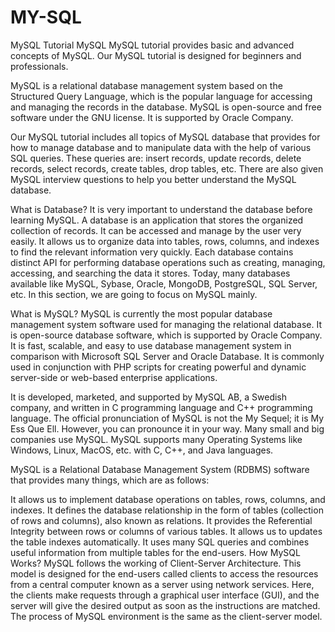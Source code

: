 # MY-SQL

MySQL Tutorial
MySQL
MySQL tutorial provides basic and advanced concepts of MySQL. Our MySQL tutorial is designed for beginners and professionals.

MySQL is a relational database management system based on the Structured Query Language, which is the popular language for accessing and managing the records in the database. MySQL is open-source and free software under the GNU license. It is supported by Oracle Company.

Our MySQL tutorial includes all topics of MySQL database that provides for how to manage database and to manipulate data with the help of various SQL queries. These queries are: insert records, update records, delete records, select records, create tables, drop tables, etc. There are also given MySQL interview questions to help you better understand the MySQL database.

What is Database?
It is very important to understand the database before learning MySQL. A database is an application that stores the organized collection of records. It can be accessed and manage by the user very easily. It allows us to organize data into tables, rows, columns, and indexes to find the relevant information very quickly. Each database contains distinct API for performing database operations such as creating, managing, accessing, and searching the data it stores. Today, many databases available like MySQL, Sybase, Oracle, MongoDB, PostgreSQL, SQL Server, etc. In this section, we are going to focus on MySQL mainly.


What is MySQL?
MySQL is currently the most popular database management system software used for managing the relational database. It is open-source database software, which is supported by Oracle Company. It is fast, scalable, and easy to use database management system in comparison with Microsoft SQL Server and Oracle Database. It is commonly used in conjunction with PHP scripts for creating powerful and dynamic server-side or web-based enterprise applications.

It is developed, marketed, and supported by MySQL AB, a Swedish company, and written in C programming language and C++ programming language. The official pronunciation of MySQL is not the My Sequel; it is My Ess Que Ell. However, you can pronounce it in your way. Many small and big companies use MySQL. MySQL supports many Operating Systems like Windows, Linux, MacOS, etc. with C, C++, and Java languages.

MySQL is a Relational Database Management System (RDBMS) software that provides many things, which are as follows:

It allows us to implement database operations on tables, rows, columns, and indexes.
It defines the database relationship in the form of tables (collection of rows and columns), also known as relations.
It provides the Referential Integrity between rows or columns of various tables.
It allows us to updates the table indexes automatically.
It uses many SQL queries and combines useful information from multiple tables for the end-users.
How MySQL Works?
MySQL follows the working of Client-Server Architecture. This model is designed for the end-users called clients to access the resources from a central computer known as a server using network services. Here, the clients make requests through a graphical user interface (GUI), and the server will give the desired output as soon as the instructions are matched. The process of MySQL environment is the same as the client-server model.
